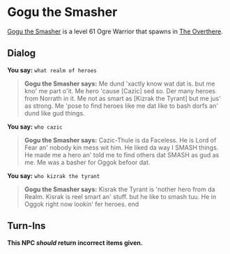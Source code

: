 # Gogu the Smasher



[Gogu the Smasher](/npc/93155) is a level 61 Ogre Warrior that spawns in [The Overthere](/zone/93).



## Dialog

**You say:** `what realm of heroes`



>**Gogu the Smasher says:** Me dund 'xactly know wat dat is. but me kno' me part o'it. Me hero 'cause [Cazic] sed so.  Der many heroes from Norrath in it.  Me not as smart as [Kizrak the Tyrant] but me jus' as strong.  Me 'pose to find heroes like me dat like to bash dorfs an' dund like gud things.

**You say:** `who cazic`



>**Gogu the Smasher says:** Cazic-Thule is da Faceless.  He is Lord of Fear an' nobody kin mess wit him.  He liked da way I SMASH things.  He made me a hero an' told me to find others dat SMASH as gud as me. Me was a basher for Oggok befoor dat.

**You say:** `who kizrak the tyrant`



>**Gogu the Smasher says:** Kisrak the Tyrant is 'nother hero from da Realm.  Kisrak is reel smart an' stuff. but he like to smash tuu.  He in Oggok right now lookin' fer heroes.
end



## Turn-Ins



**This NPC *should* return incorrect items given.**





